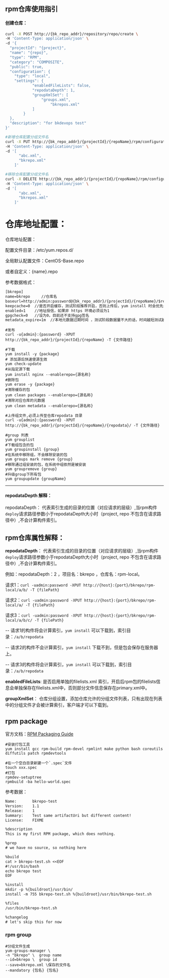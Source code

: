 ## rpm仓库使用指引

#### 创建仓库：

```bash
curl -X POST http://{bk_repo_addr}/repository/repo/create \
-H 'Content-Type: application/json' \
-d '{ 
  "projectId": "{project}",
  "name": "{repo}",
  "type": "RPM",
  "category": "COMPOSITE",
  "public": true,
  "configuration": {
    "type": "local",  
    "settings": {
            "enabledFileLists": false,
            "repodataDepth": 1,
            "groupXmlSet": [
            	"groups.xml",
      				"bkrepos.xml"
            ]
        }
  },
  "description": "for bkdevops test"
}'
```



```bash
#新增仓库配置分组文件名
curl -X PUT http://{bk_repo_addr}/{projectId}/{repoName}/rpm/configuration/{project}/{repo}/ \
-H 'Content-Type: application/json' \
-d '[
      "abc.xml",
      "bkrepo.xml"
    ]'

#移除仓库配置分组文件名
curl -X DELETE http://{bk_repo_addr}/{projectId}/{repoName}/rpm/configuration/{project}/{repo}/ \
-H 'Content-Type: application/json' \
-d '[
      "abc.xml",
      "bkrepos.xml"
    ]'
```





仓库地址配置：
=======
仓库地址配置：

配置文件目录：/etc/yum.repos.d/

全局默认配置文件：CentOS-Base.repo

或者自定义：{name}.repo

参考数据格式：

```txt
[bkrepo]        
name=bkrepo     //仓库名
baseurl=http://admin:password@{bk_repo_addr}/{projectId}/{repoName}/$releasever/os/$basearch //仓库地址，如果有开启认证，需要在请求前添加 用户名：密码
keepcache=0  //是否开启缓存，测试阶段推荐开启，否则上传后，yum install 时会优先去本地缓存找
enabled=1    //地址授信，如果非 https 环境必须设为1
gpgcheck=0   //设为0，目前还不支持gpg签名
metadata_expire=1m  //本地元数据过期时间 ，测试阶段数据量不大的话，时间越短测试越方便
```

```shell
#发布
curl -u{admin}:{password} -XPUT http://{bk_repo_addr}/{projectId}/{repoName} -T {文件路径}

#下载
yum install -y {package}
# 添加源后快速使源生效
yum check-update
#从指定源下载
yum install nginx --enablerepo={源名称}
#删除包
yum erase -y {package}
#清除缓存的包
yum clean packages --enablerepo={源名称}
#清除对应仓库的元数据
yum clean metadata --enablerepo={源名称}

#上传组文件,必须上传至仓库repodata 目录
curl -u{admin}:{password} -XPUT http://{bk_repo_addr}/{projectId}/{repoName}/{repodata}/ -T {文件路径}

#group 列表
yum grouplist
#下载组包含的包
yum groupinstall {group}
#在系统中移除组，不会移除安装的包
yum groups mark remove {group}
#移除通过组安装的包，在系统中组依然是被安装
yum groupremove {group}
#升级group下所有包
yum groupupdate {groupName}
```

<hr/>

#### repodataDepth 解释：

repodataDepth： 代表索引生成的目录的位置（对应请求的层级）,当rpm构件`deploy`请求路径参数小于repodataDepth大小时（project, repo 不包含在请求路径中）,不会计算构件索引。

##  rpm仓库属性解释：

**repodataDepth**： 代表索引生成的目录的位置（对应请求的层级）,当rpm构件`deploy`请求路径参数小于repodataDepth大小时（project, repo 不包含在请求路径中）,不会计算构件索引。

例如：repodataDepth：2 ，项目名：bkrepo ，仓库名：rpm-local。

请求1：`curl -uadmin:password -XPUT http://{host}:{port}/bkrepo/rpm-local/a/b/ -T {filePath}`

请求2：`curl -uadmin:password -XPUT http://{host}:{port}/bkrepo/rpm-local/a/ -T {filePath}`

请求3：`curl -uadmin:password -XPUT http://{host}:{port}/bkrepo/rpm-local/a/b/c/ -T {filePath}`

-- 请求1的构件将会计算索引，`yum install` 可以下载到，索引目录：`/a/b/repodata`

-- 请求2的构件不会计算索引，`yum install` 下载不到，但是包会保存在服务器上。

-- 请求3的构件将会计算索引，`yum install` 可以下载到，索引目录：`/a/b/repodata`



**enabledFileLists**:  是否启用单独的filelists.xml 索引，开启后rpm包的filelists信息会单独保存在filelists.xml中，否则部分文件信息保存在primary.xml中。



**groupXmlSet**： 仓库分组设置，添加仓库允许的分组文件列表，只有出现在列表中的分组文件才会被计算索引，客户端才可以下载到。



## rpm package

官方文档：[RPM Packaging Guide](https://rpm-packaging-guide.github.io/)

```shell
#安装打包工具
yum install gcc rpm-build rpm-devel rpmlint make python bash coreutils diffutils patch rpmdevtools

#在一个空白目录新建一个`.spec`文件
touch xxx.spec    
#打包
rpmdev-setuptree
rpmbuild -ba hello-world.spec
```



参考数据：

```txt
Name:       bkrepo-test
Version:    1.1
Release:    1
Summary:    Test same artifactUri but different content!
License:    FIXME

%description
This is my first RPM package, which does nothing.

%prep
# we have no source, so nothing here

%build
cat > bkrepo-test.sh <<EOF
#!/usr/bin/bash
echo bkrepo test
EOF

%install
mkdir -p %{buildroot}/usr/bin/
install -m 755 bkrepo-test.sh %{buildroot}/usr/bin/bkrepo-test.sh

%files
/usr/bin/bkrepo-test.sh

%changelog
# let's skip this for now
```



###  rpm group

```shell
#分组文件生成
yum-groups-manager \
-n "bkrepo" \  group name
--id=bkrepo \  group id
--save=bkrepo.xml \保存的文件名
--mandatory {包名} {包名} 
```
